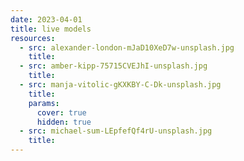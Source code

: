 ```yaml
---
date: 2023-04-01
title: live models
resources:
  - src: alexander-london-mJaD10XeD7w-unsplash.jpg
    title: 
  - src: amber-kipp-75715CVEJhI-unsplash.jpg
    title: 
  - src: manja-vitolic-gKXKBY-C-Dk-unsplash.jpg
    title: 
    params:
      cover: true
      hidden: true
  - src: michael-sum-LEpfefQf4rU-unsplash.jpg
    title: 
---
```

